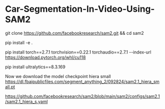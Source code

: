# Car-Segmentation-In-Video-Using-SAM2




git clone https://github.com/facebookresearch/sam2.git && cd sam2

pip install -e .

pip install torch==2.7.1 torchvision==0.22.1 torchaudio==2.7.1 --index-url https://download.pytorch.org/whl/cu118

pip install ultralytics==8.3.169

Now we download the model checkpoint hiera small
https://dl.fbaipublicfiles.com/segment_anything_2/092824/sam2.1_hiera_small.pt

https://github.com/facebookresearch/sam2/blob/main/sam2/configs/sam2.1/sam2.1_hiera_s.yaml













